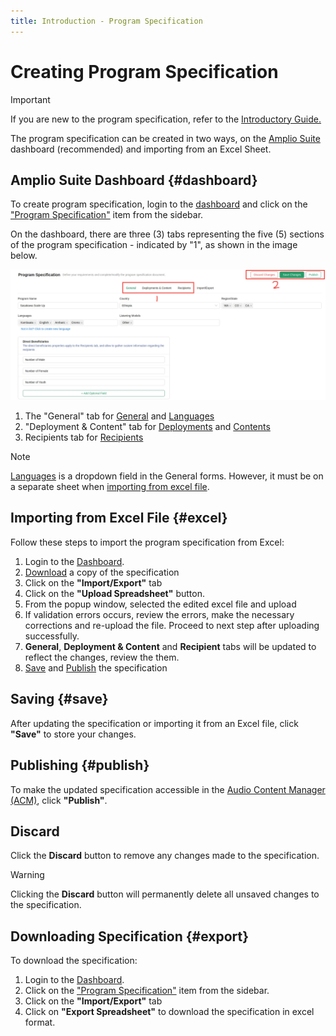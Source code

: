 ```yaml
---
title: Introduction - Program Specification
---
```


# Creating Program Specification

> [!IMPORTANT]
> If you are new to the program specification, refer to the [Introductory Guide.](./introduction.md)

The program specification can be created in two ways, on the [Amplio Suite](#dashboard)  dashboard (recommended) and importing from an Excel Sheet.

## Amplio Suite Dashboard {#dashboard}

To create program specification, login to the [dashboard](https://suite.amplio.org)
and click on the ["Program Specification"](https://suite.amplio.org/programs/spec) item from the sidebar.

On the dashboard, there are three (3) tabs representing the five (5) sections of the program specification -  indicated by "1", as shown in the image below.

![Program Specification Overview](/images/suite/spec-overview.jpg)

1. The "General" tab for [General](./introduction.md#general) and [Languages](./introduction.md#languages)
2. "Deployment & Content" tab for [Deployments](./introduction.md#deployments) and  [Contents](./introduction.md#contents)
3. Recipients tab for [Recipients](./introduction.md#recipients)

> [!NOTE]
> [Languages](./introduction.md#languages) is a dropdown field in the General forms. However, it must be on a separate sheet when [importing from excel file](#excel).

## Importing from Excel File {#excel}

Follow these steps to import the program specification from Excel:

1. Login to the [Dashboard](https://suite.amplio.org).
2. [Download](#export) a copy of the specification
3. Click on the **"Import/Export"** tab
4. Click on the **"Upload Spreadsheet"** button.
5. From the popup window, selected the edited excel file and upload
6. If validation errors occurs, review the errors, make the necessary corrections and re-upload the file. Proceed to next step after uploading successfully.
7. **General**, **Deployment & Content** and **Recipient** tabs will be updated to reflect the changes, review the them.
8. [Save](#save) and [Publish](#publish) the specification

## Saving {#save}

After updating the specification or importing it from an Excel file, click **"Save"** to store your changes.

## Publishing {#publish}

To make the updated specification accessible in the [Audio Content Manager (ACM)](../acm/introduction.md), click **"Publish"**.

## Discard

Click the **Discard** button to remove any changes made to the specification.

> [!WARNING]
> Clicking the **Discard** button will permanently delete all unsaved changes to the specification.

## Downloading Specification {#export}

To download the specification:

1. Login to the [Dashboard](https://suite.amplio.org).
2. Click on the ["Program Specification"](https://suite.amplio.org/programs/spec) item from the sidebar.
3. Click on the **"Import/Export"** tab
4. Click on **"Export Spreadsheet"** to download the specification in excel format.
